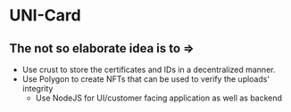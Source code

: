 # UNI-Card
## The not so elaborate idea is to => 
* Use crust to store the certificates and IDs in a decentralized manner.
* Use Polygon to create NFTs that can be used to verify the uploads' integrity
  * Use NodeJS for UI/customer facing application as well as backend
